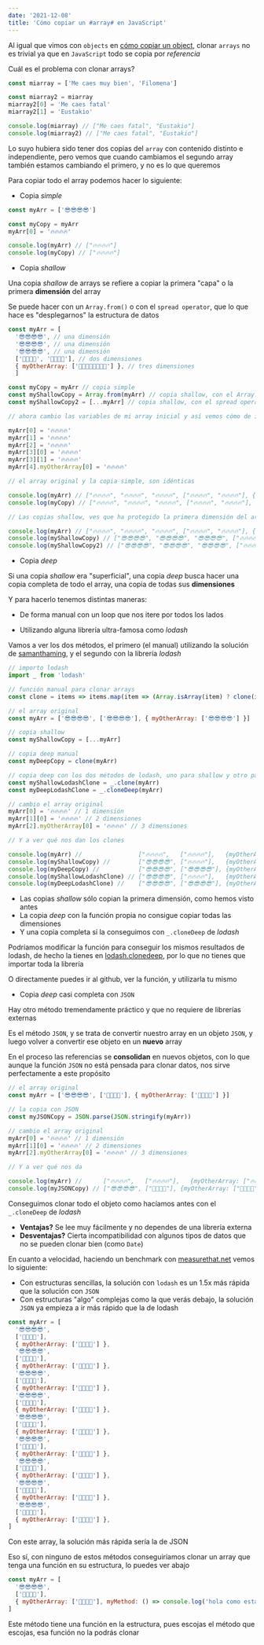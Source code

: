 ```yaml
---
date: '2021-12-08'
title: 'Cómo copiar un #array# en JavaScript'
---
```


Al igual que vimos con `objects` en [cómo copiar un object](/javascript-como-copiar-objects), clonar `arrays` no es trivial ya que en `JavaScript` todo se copia por _referencia_

Cuál es el problema con clonar arrays?

```js
const miarray = ['Me caes muy bien', 'Filomena']

const miarray2 = miarray
miarray2[0] = 'Me caes fatal'
miarray2[1] = 'Eustakio'

console.log(miarray) // ["Me caes fatal", "Eustakio"]
console.log(miarray2) // ["Me caes fatal", "Eustakio"]
```

Lo suyo hubiera sido tener dos copias del `array` con contenido distinto e independiente, pero vemos que cuando cambiamos el segundo array también estamos cambiando el primero, y no es lo que queremos

Para copiar todo el array podemos hacer lo siguiente:

- Copia _simple_

```js
const myArr = ['😎😎😎😎']

const myCopy = myArr
myArr[0] = '🔥🔥🔥🔥'

console.log(myArr) // ["🔥🔥🔥🔥"]
console.log(myCopy) // ["🔥🔥🔥🔥"]
```

- Copia _shallow_

Una copia _shallow_ de arrays se refiere a copiar la primera "capa" o la primera **dimensión** del array

Se puede hacer con un `Array.from()` o con el `spread operator`, que lo que hace es "desplegarnos" la estructura de datos

<!-- prettier-ignore -->
```js
const myArr = [
  '😎😎😎😎', // una dimensión
  '😎😎😎😎', // una dimensión
  '😎😎😎😎', // una dimensión
  ['🦄🦄🦄🦄', '🌛🌛🌛🌛'], // dos dimensiones
  { myOtherArray: ['🤘🏾🤘🏾🤘🏾🤘🏾'] }, // tres dimensiones
  ]

const myCopy = myArr // copia simple
const myShallowCopy = Array.from(myArr) // copia shallow, con el Array.from
const myShallowCopy2 = [...myArr] // copia shallow, con el spread operator

// ahora cambio las variables de mi array inicial y así vemos cómo de independiente es mi copia

myArr[0] = '🔥🔥🔥🔥'
myArr[1] = '🔥🔥🔥🔥'
myArr[2] = '🔥🔥🔥🔥'
myArr[3][0] = '🔥🔥🔥🔥'
myArr[3][1] = '🔥🔥🔥🔥'
myArr[4].myOtherArray[0] = '🔥🔥🔥🔥'

// el array original y la copia simple, son idénticas

console.log(myArr) // ["🔥🔥🔥🔥", "🔥🔥🔥🔥", "🔥🔥🔥🔥", ["🔥🔥🔥🔥", "🔥🔥🔥🔥"], {myOtherArray: ["🔥🔥🔥🔥"]}]
console.log(myCopy) // ["🔥🔥🔥🔥", "🔥🔥🔥🔥", "🔥🔥🔥🔥", ["🔥🔥🔥🔥", "🔥🔥🔥🔥"], {myOtherArray: ["🔥🔥🔥🔥"]}]

// Las copias shallow, ves que ha protegido la primera dimensión del array, pero no las demás

console.log(myArr) // ["🔥🔥🔥🔥", "🔥🔥🔥🔥", "🔥🔥🔥🔥", ["🔥🔥🔥🔥", "🔥🔥🔥🔥"], {myOtherArray: ["🔥🔥🔥🔥"]}]
console.log(myShallowCopy) // ["😎😎😎😎", "😎😎😎😎", "😎😎😎😎", ["🔥🔥🔥🔥", "🔥🔥🔥🔥"], {myOtherArray: ["🔥🔥🔥🔥"]}]
console.log(myShallowCopy2) // ["😎😎😎😎", "😎😎😎😎", "😎😎😎😎", ["🔥🔥🔥🔥", "🔥🔥🔥🔥"], {myOtherArray: ["🔥🔥🔥🔥"]}]
```

- Copia _deep_

Si una copia _shallow_ era "superficial", una copia _deep_ busca hacer una copia completa de todo el array, una copia de todas sus **dimensiones**

Y para hacerlo tenemos distintas maneras:

- De forma manual con un loop que nos itere por todos los lados

- Utilizando alguna librería ultra-famosa como _lodash_

Vamos a ver los dos métodos, el primero (el manual) utilizando la solución de [samanthaming](https://dev.to/samanthaming/how-to-deep-clone-an-array-in-javascript-3cig), y el segundo con la librería _lodash_

```js
// importo lodash
import _ from 'lodash'

// función manual para clonar arrays
const clone = items => items.map(item => (Array.isArray(item) ? clone(item) : item))

// el array original
const myArr = ['😎😎😎😎', ['😎😎😎😎'], { myOtherArray: ['😎😎😎😎'] }]

// copia shallow
const myShallowCopy = [...myArr]

// copia deep manual
const myDeepCopy = clone(myArr)

// copia deep con los dos métodos de lodash, uno para shallow y otro para deep
const myShallowLodashClone = _.clone(myArr)
const myDeepLodashClone = _.cloneDeep(myArr)

// cambio el array original
myArr[0] = '🔥🔥🔥🔥' // 1 dimensión
myArr[1][0] = '🔥🔥🔥🔥' // 2 dimensiones
myArr[2].myOtherArray[0] = '🔥🔥🔥🔥' // 3 dimensiones

// Y a ver qué nos dan los clones

console.log(myArr) //                ["🔥🔥🔥🔥",   ["🔥🔥🔥🔥"],   {myOtherArray: ["🔥🔥🔥🔥"]}]
console.log(myShallowCopy) //        ["😎😎😎😎", ["🔥🔥🔥🔥"],   {myOtherArray: ["🔥🔥🔥🔥"]}]
console.log(myDeepCopy) //           ["😎😎😎😎", ["😎😎😎😎"], {myOtherArray: ["🔥🔥🔥🔥"]}]
console.log(myShallowLodashClone) // ["😎😎😎😎", ["🔥🔥🔥🔥"],   {myOtherArray: ["🔥🔥🔥🔥"]}]
console.log(myDeepLodashClone) //    ["😎😎😎😎", ["😎😎😎😎"], {myOtherArray: ["😎😎😎😎"]}]
```

- Las copias _shallow_ sólo copian la primera dimensión, como hemos visto antes
- La copia _deep_ con la función propia no consigue copiar todas las dimensiones
- Y una copia completa sí la conseguimos con `_.cloneDeep` de _lodash_

Podríamos modificar la función para conseguir los mismos resultados de lodash, de hecho la tienes en [lodash.clonedeep](https://www.npmjs.com/package/lodash.clonedeep), por lo que no tienes que importar toda la librería

O directamente puedes ir al github, ver la función, y utilizarla tu mismo

- Copia _deep_ casi completa con `JSON`

Hay otro método tremendamente práctico y que no requiere de librerías externas

Es el método `JSON`, y se trata de convertir nuestro array en un objeto `JSON`, y luego volver a convertir ese objeto en un **nuevo** array

En el proceso las referencias se **consolidan** en nuevos objetos, con lo que aunque la función `JSON` no está pensada para clonar datos, nos sirve perfectamente a este propósito

```js
// el array original
const myArr = ['😎😎😎😎', ['🐥🐥🐥🐥'], { myOtherArray: ['🦄🦄🦄🦄'] }]

// la copia con JSON
const myJSONCopy = JSON.parse(JSON.stringify(myArr))

// cambio el array original
myArr[0] = '🔥🔥🔥🔥' // 1 dimensión
myArr[1][0] = '🔥🔥🔥🔥' // 2 dimensiones
myArr[2].myOtherArray[0] = '🔥🔥🔥🔥' // 3 dimensiones

// Y a ver qué nos da

console.log(myArr) //      ["🔥🔥🔥🔥",   ["🔥🔥🔥🔥"],   {myOtherArray: ["🔥🔥🔥🔥"]}]
console.log(myJSONCopy) // ["😎😎😎😎", ["🐥🐥🐥🐥"], {myOtherArray: ["🦄🦄🦄🦄"]}]
```

Conseguimos clonar todo el objeto como hacíamos antes con el `_.cloneDeep` de _lodash_

- **Ventajas?** Se lee muy fácilmente y no dependes de una librería externa
- **Desventajas?** Cierta incompatibilidad con algunos tipos de datos que no se pueden clonar bien (como `Date`)

En cuanto a velocidad, haciendo un benchmark con [measurethat.net](https://www.measurethat.net) vemos lo siguiente:

- Con estructuras sencillas, la solución con `lodash` es un 1.5x más rápida que la solución con `JSON`
- Con estructuras "algo" complejas como la que verás debajo, la solución `JSON` ya empieza a ir más rápido que la de lodash

```js
const myArr = [
  '😎😎😎😎',
  ['🐥🐥🐥🐥'],
  { myOtherArray: ['🦄🦄🦄🦄'] },
  '😎😎😎😎',
  ['🐥🐥🐥🐥'],
  { myOtherArray: ['🦄🦄🦄🦄'] },
  '😎😎😎😎',
  ['🐥🐥🐥🐥'],
  { myOtherArray: ['🦄🦄🦄🦄'] },
  '😎😎😎😎',
  ['🐥🐥🐥🐥'],
  { myOtherArray: ['🦄🦄🦄🦄'] },
  '😎😎😎😎',
  ['🐥🐥🐥🐥'],
  { myOtherArray: ['🦄🦄🦄🦄'] },
  '😎😎😎😎',
  ['🐥🐥🐥🐥'],
  { myOtherArray: ['🦄🦄🦄🦄'] },
  '😎😎😎😎',
  ['🐥🐥🐥🐥'],
  { myOtherArray: ['🦄🦄🦄🦄'] },
  '😎😎😎😎',
  ['🐥🐥🐥🐥'],
  { myOtherArray: ['🦄🦄🦄🦄'] },
  '😎😎😎😎',
  ['🐥🐥🐥🐥'],
  { myOtherArray: ['🦄🦄🦄🦄'] },
]
```

Con este array, la solución más rápida sería la de JSON

Eso sí, con ninguno de estos métodos conseguiríamos clonar un array que tenga una función en su estructura, lo puedes ver abajo

```js
const myArr = [
  '😎😎😎😎',
  ['🐥🐥🐥🐥'],
  { myOtherArray: ['🦄🦄🦄🦄'], myMethod: () => console.log('hola como estamos') },
]
```

Este método tiene una función en la estructura, pues escojas el método que escojas, esa función no la podrás clonar
